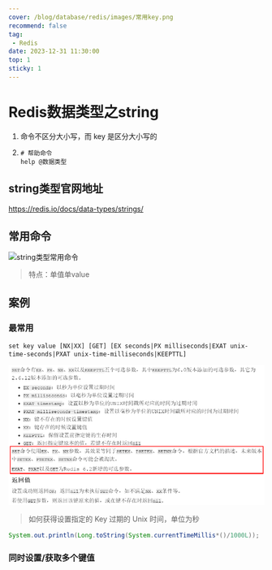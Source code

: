 ```yaml
---
cover: /blog/database/redis/images/常用key.png
recommend: false
tag:
 - Redis
date: 2023-12-31 11:30:00
top: 1
sticky: 1
---
```

# Redis数据类型之string

1. 命令不区分大小写，而 key 是区分大小写的

2. ```shell
   # 帮助命令
   help @数据类型
   ```

## string类型官网地址

https://redis.io/docs/data-types/strings/

## 常用命令

![string类型常用命令](.\images\string类型常用命令.png)

> 特点：单值单value
>

## 案例

### 最常用

```shell
set key value [NX|XX] [GET] [EX seconds|PX milliseconds|EXAT unix-time-seconds|PXAT unix-time-milliseconds|KEEPTTL]
```

![set_key_value](.\images\set_key_value.png)

> 如何获得设置指定的 Key 过期的 Unix 时间，单位为秒

```java
System.out.println(Long.toString(System.currentTimeMillis*()/1000L));
```

### 同时设置/获取多个键值


